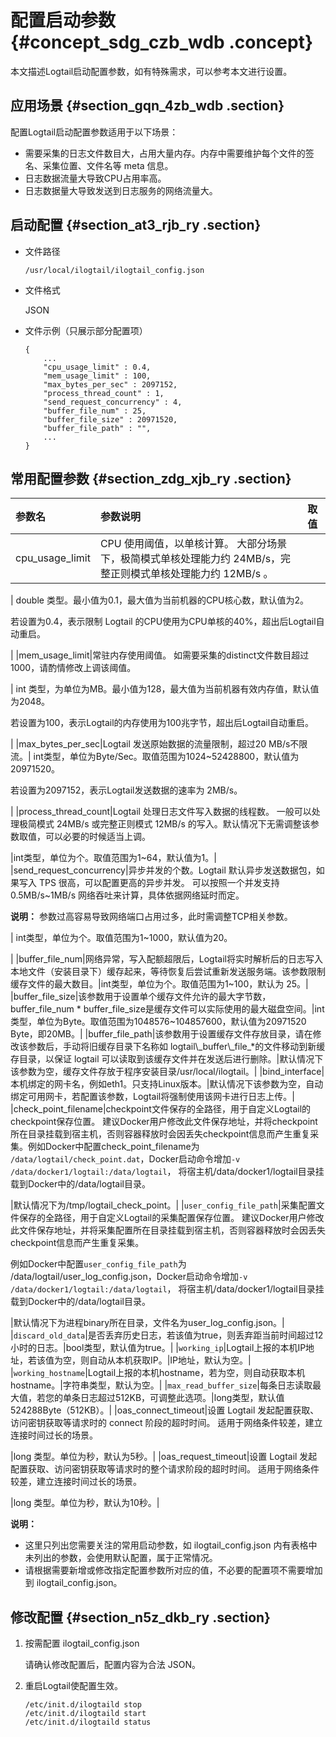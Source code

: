 # 配置启动参数 {#concept_sdg_czb_wdb .concept}

本文描述Logtail启动配置参数，如有特殊需求，可以参考本文进行设置。

## 应用场景 {#section_gqn_4zb_wdb .section}

配置Logtail启动配置参数适用于以下场景：

-   需要采集的日志文件数目大，占用大量内存。内存中需要维护每个文件的签名、采集位置、文件名等 meta 信息。
-   日志数据流量大导致CPU占用率高。
-   日志数据量大导致发送到日志服务的网络流量大。

## 启动配置 {#section_at3_rjb_ry .section}

-   文件路径

    ``` {#codeblock_91k_e67_qfe}
    /usr/local/ilogtail/ilogtail_config.json
    ```

-   文件格式

    JSON

-   文件示例（只展示部分配置项）

    ``` {#codeblock_li3_uir_0ez}
    {
        ...
        "cpu_usage_limit" : 0.4,
        "mem_usage_limit" : 100,
        "max_bytes_per_sec" : 2097152,
        "process_thread_count" : 1,
        "send_request_concurrency" : 4,
        "buffer_file_num" : 25,
        "buffer_file_size" : 20971520,
        "buffer_file_path" : "",
        ...
    }
    ```


## 常用配置参数 {#section_zdg_xjb_ry .section}

|参数名|参数说明|取值|
|:--|:---|:-|
|cpu\_usage\_limit|CPU 使用阈值，以单核计算。 大部分场景下，极简模式单核处理能力约 24MB/s，完整正则模式单核处理能力约 12MB/s 。

 | double 类型。最小值为0.1，最大值为当前机器的CPU核心数，默认值为2。

 若设置为0.4，表示限制 Logtail 的CPU使用为CPU单核的40%，超出后Logtail自动重启。

 |
|mem\_usage\_limit|常驻内存使用阈值。 如需要采集的distinct文件数目超过1000，请酌情修改上调该阈值。

 | int 类型，为单位为MB。最小值为128，最大值为当前机器有效内存值，默认值为2048。

 若设置为100，表示Logtail的内存使用为100兆字节，超出后Logtail自动重启。

 |
|max\_bytes\_per\_sec|Logtail 发送原始数据的流量限制，超过20 MB/s不限流。| int类型，单位为Byte/Sec。取值范围为1024~52428800，默认值为20971520。

 若设置为2097152，表示Logtail发送数据的速率为 2MB/s。

 |
|process\_thread\_count|Logtail 处理日志文件写入数据的线程数。 一般可以处理极简模式 24MB/s 或完整正则模式 12MB/s 的写入。默认情况下无需调整该参数取值，可以必要的时候适当上调。

 |int类型，单位为个。取值范围为1~64，默认值为1。|
|send\_request\_concurrency|异步并发的个数。Logtail 默认异步发送数据包，如果写入 TPS 很高，可以配置更高的异步并发。 可以按照一个并发支持 0.5MB/s~1MB/s 网络吞吐来计算，具体依据网络延时而定。

 **说明：** 参数过高容易导致网络端口占用过多，此时需调整TCP相关参数。

 | int类型，单位为个。取值范围为1~1000，默认值为20。

 |
|buffer\_file\_num|网络异常，写入配额超限后，Logtail将实时解析后的日志写入本地文件（安装目录下）缓存起来，等待恢复后尝试重新发送服务端。该参数限制缓存文件的最大数目。|int类型，单位为个。取值范围为1~100，默认为 25。|
|buffer\_file\_size|该参数用于设置单个缓存文件允许的最大字节数，buffer\_file\_num \* buffer\_file\_size是缓存文件可以实际使用的最大磁盘空间。|int类型，单位为Byte。取值范围为1048576~104857600，默认值为20971520 Byte，即20MB。|
|buffer\_file\_path|该参数用于设置缓存文件存放目录，请在修改该参数后，手动将旧缓存目录下名称如 logtail\\\_buffer\\\_file\_\*的文件移动到新缓存目录，以保证 logtail 可以读取到该缓存文件并在发送后进行删除。|默认情况下该参数为空，缓存文件存放于程序安装目录/usr/local/ilogtail。|
|bind\_interface|本机绑定的网卡名，例如eth1。只支持Linux版本。|默认情况下该参数为空，自动绑定可用网卡，若配置该参数，Logtail将强制使用该网卡进行日志上传。|
|check\_point\_filename|checkpoint文件保存的全路径，用于自定义Logtail的checkpoint保存位置。 建议Docker用户修改此文件保存地址，并将checkpoint所在目录挂载到宿主机，否则容器释放时会因丢失checkpoint信息而产生重复采集。例如Docker中配置check\_point\_filename为 `/data/logtail/check_point.dat`，Docker启动命令增加`-v /data/docker1/logtail:/data/logtail`， 将宿主机/data/docker1/logtail目录挂载到Docker中的/data/logtail目录。

 |默认情况下为/tmp/logtail\_check\_point。|
|`user_config_file_path`|采集配置文件保存的全路径，用于自定义Logtail的采集配置保存位置。 建议Docker用户修改此文件保存地址，并将采集配置所在目录挂载到宿主机，否则容器释放时会因丢失checkpoint信息而产生重复采集。

 例如Docker中配置`user_config_file_path`为 /data/logtail/user\_log\_config.json，Docker启动命令增加`-v /data/docker1/logtail:/data/logtail`， 将宿主机/data/docker1/logtail目录挂载到Docker中的/data/logtail目录。

 |默认情况下为进程binary所在目录，文件名为user\_log\_config.json。|
|`discard_old_data`|是否丢弃历史日志，若该值为true，则丢弃距当前时间超过12小时的日志。|bool类型，默认值为true。|
|`working_ip`|Logtail上报的本机IP地址，若该值为空，则自动从本机获取IP。|IP地址，默认为空。|
|`working_hostname`|Logtail上报的本机hostname，若为空，则自动获取本机hostname。|字符串类型，默认为空。|
|`max_read_buffer_size`|每条日志读取最大值，若您的单条日志超过512KB，可调整此选项。|long类型，默认值524288Byte（512KB）。|
|oas\_connect\_timeout|设置 Logtail 发起配置获取、访问密钥获取等请求时的 connect 阶段的超时时间。 适用于网络条件较差，建立连接时间过长的场景。

 |long 类型。单位为秒，默认为5秒。|
|oas\_request\_timeout|设置 Logtail 发起配置获取、访问密钥获取等请求时的整个请求阶段的超时时间。 适用于网络条件较差，建立连接时间过长的场景。

 |long 类型。单位为秒，默认为10秒。|

**说明：** 

-   这里只列出您需要关注的常用启动参数，如 ilogtail\_config.json 内有表格中未列出的参数，会使用默认配置，属于正常情况。
-   请根据需要新增或修改指定配置参数所对应的值，不必要的配置项不需要增加到 ilogtail\_config.json。

## 修改配置 {#section_n5z_dkb_ry .section}

1.  按需配置 ilogtail\_config.json 

    请确认修改配置后，配置内容为合法 JSON。

2.  重启Logtail使配置生效。

    ``` {#codeblock_u7p_ol5_xc4}
    /etc/init.d/ilogtaild stop
    /etc/init.d/ilogtaild start
    /etc/init.d/ilogtaild status
    ```


